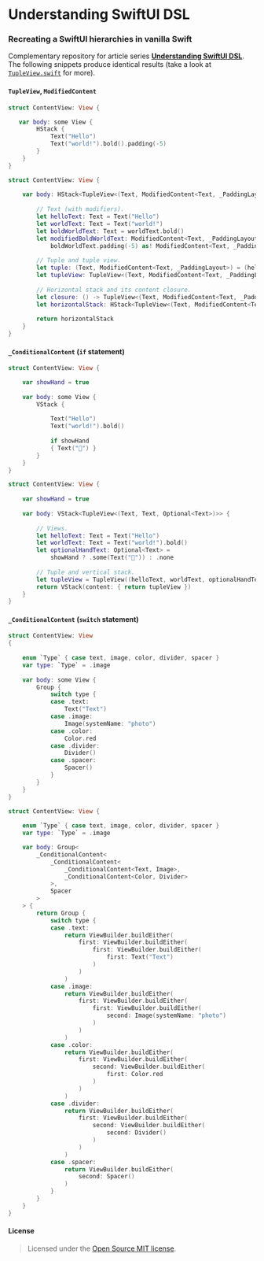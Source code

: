 # Understanding SwiftUI DSL
### Recreating a SwiftUI hierarchies in vanilla Swift


Complementary repository for article series [**Understanding SwiftUI DSL**]. The following snippets produce identical results (take a look at [`TupleView.swift`] for more).

#### `TupleView`, `ModifiedContent`

```Swift
struct ContentView: View {

   var body: some View {
        HStack {
            Text("Hello")
            Text("world!").bold().padding(-5)
        }
    }
}
```

```Swift
struct ContentView: View {
    
    var body: HStack<TupleView<(Text, ModifiedContent<Text, _PaddingLayout>)>> {
    
        // Text (with modifiers).
        let helloText: Text = Text("Hello")
        let worldText: Text = Text("world!")
        let boldWorldText: Text = worldText.bold()
        let modifiedBoldWorldText: ModifiedContent<Text, _PaddingLayout> =
            boldWorldText.padding(-5) as! ModifiedContent<Text, _PaddingLayout>
        
        // Tuple and tuple view.
        let tuple: (Text, ModifiedContent<Text, _PaddingLayout>) = (helloText, modifiedBoldWorldText)
        let tupleView: TupleView<(Text, ModifiedContent<Text, _PaddingLayout>)> = TupleView(tuple)
                
        // Horizontal stack and its content closure.
        let closure: () -> TupleView<(Text, ModifiedContent<Text, _PaddingLayout>)> = { return tupleView }
        let horizontalStack: HStack<TupleView<(Text, ModifiedContent<Text, _PaddingLayout>)>> = HStack(content: closure)
        
        return horizontalStack
    }
}
```

#### `_ConditionalContent` (`if` statement)

```Swift
struct ContentView: View {

    var showHand = true
    
    var body: some View {
        VStack {
        
            Text("Hello")
            Text("world!").bold()
            
            if showHand
            { Text("👋") }
        }
    }
}
```

```Swift
struct ContentView: View {
    
    var showHand = true
   
    var body: VStack<TupleView<(Text, Text, Optional<Text>)>> {
    
        // Views.
        let helloText: Text = Text("Hello")
        let worldText: Text = Text("world!").bold()
        let optionalHandText: Optional<Text> =
            showHand ? .some(Text("👋")) : .none
       
        // Tuple and vertical stack.
        let tupleView = TupleView((helloText, worldText, optionalHandText))
        return VStack(content: { return tupleView })
    }
}
```

#### `_ConditionalContent` (`switch` statement)

```Swift
struct ContentView: View
{
    
    enum `Type` { case text, image, color, divider, spacer }
    var type: `Type` = .image
    
    var body: some View {
        Group {
            switch type {
            case .text:
                Text("Text")
            case .image:
                Image(systemName: "photo")
            case .color:
                Color.red
            case .divider:
                Divider()
            case .spacer:
                Spacer()
            }
        }
    }
}
```

```Swift
struct ContentView: View {
    
    enum `Type` { case text, image, color, divider, spacer }
    var type: `Type` = .image

    var body: Group<
        _ConditionalContent<
            _ConditionalContent<
                _ConditionalContent<Text, Image>,
                _ConditionalContent<Color, Divider>
            >,
            Spacer
        >
    > {
        return Group {
            switch type {
            case .text:
                return ViewBuilder.buildEither(
                    first: ViewBuilder.buildEither(
                        first: ViewBuilder.buildEither(
                            first: Text("Text")
                        )
                    )
                )
            case .image:
                return ViewBuilder.buildEither(
                    first: ViewBuilder.buildEither(
                        first: ViewBuilder.buildEither(
                            second: Image(systemName: "photo")
                        )
                    )
                )
            case .color:
                return ViewBuilder.buildEither(
                    first: ViewBuilder.buildEither(
                        second: ViewBuilder.buildEither(
                            first: Color.red
                        )
                    )
                )
            case .divider:
                return ViewBuilder.buildEither(
                    first: ViewBuilder.buildEither(
                        second: ViewBuilder.buildEither(
                            second: Divider()
                        )
                    )
                )
            case .spacer:
                return ViewBuilder.buildEither(
                    second: Spacer()
                )
            }
        }
    }
}
```

#### License
> Licensed under the [Open Source MIT license].


[**Understanding SwiftUI DSL**]: http://blog.eppz.eu/understanding-swiftui-dsl-tupleview/
[`TupleView.swift`]: Understanding_SwiftUI_DSL/TupleView.swift
[Open Source MIT license]: http://en.wikipedia.org/wiki/MIT_License




